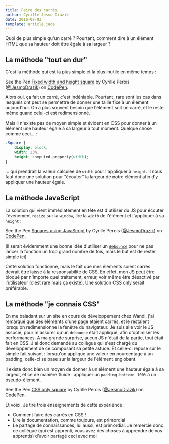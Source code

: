 ```yaml
---
title: Faire des carrés
author: Cyrille Jesmo Drazik
date: 2016-08-03
template: article.jade
---
```


Quoi de plus simple qu'un carré ? Pourtant, comment dire à un élément HTML
que sa hauteur doit être égale à sa largeur ?

## La méthode "tout en dur"

C'est la méthode qui est la plus simple et la plus inutile en même temps :

<p data-height="300" data-theme-id="15557" data-slug-hash="dXjrGm" data-default-tab="html,result" data-user="JesmoDrazik" data-embed-version="2" class="codepen">See the Pen <a href="http://codepen.io/JesmoDrazik/pen/dXjrGm/">Fixed width and height square</a> by Cyrille Perois (<a href="http://codepen.io/JesmoDrazik">@JesmoDrazik</a>) on <a href="http://codepen.io">CodePen</a>.</p>

Alors oui, ça fait un carré, c'est indéniable. Pourtant, rare sont les cas dans
lesquels ont peut se permettre de donner une taille fixe à un élément
aujourd'hui. On a plus souvent besoin que l'élément soit un carré, et le reste
même quand celui-ci est redimensionné.

Mais il n'existe pas de moyen simple et évident en CSS pour donner à un élément
une hauteur égale à sa largeur à tout moment. Quelque chose comme ceci... :

```css
.Square {
    display: block;
    width: 25%;
    height: computed-property(width);
}
```

... qui prendrait la valeur calculée de `width` pour l'appliquer à `height`. Il
nous faut donc une solution pour "écouter" la largeur de notre élément afin d'y
appliquer une hauteur égale.


## La méthode JavaScript

La solution qui vient immédiatement en tête est d'utiliser du JS pour écouter
l'événement `resize` sur la `window`, lire la `width` de l'élément et
l'appliquer à sa `height` :

<p data-height="300" data-theme-id="15557" data-slug-hash="mEjPPQ" data-default-tab="js,result" data-user="JesmoDrazik" data-embed-version="2" class="codepen">See the Pen <a href="http://codepen.io/JesmoDrazik/pen/mEjPPQ/">Squares using JavaScript</a> by Cyrille Perois (<a href="http://codepen.io/JesmoDrazik">@JesmoDrazik</a>) on <a href="http://codepen.io">CodePen</a>.</p>

(il serait évidemment une bonne idée d'utiliser un
[`debounce`](https://lodash.com/docs#debounce) pour ne pas lancer la fonction un
trop grand nombre de fois, mais le but est de rester simple ici)

Cette solution fonctionne, mais le fait que mes éléments soient carrés devrait
être laissé à la responsabilité de CSS. En effet, mon JS peut être bloqué par
n'importe quel traitement, erreur, voir même être désactivé par l'utilisateur
(c'est rare mais ça existe). Une solution CSS only serait préférable.

## La méthode "je connais CSS"

En me baladant sur un site en cours de développement chez Wandi, j'ai remarqué
que des éléments d'une page étaient carrés, et le restaient lorsqu'on
redimensionne la fenêtre du navigateur. Je suis allé voir le JS associé, pour
m'assurer qu'un `debounce` était appliqué, afin d'optimiser les performances.
A ma grande surprise, aucun JS n'était de la partie, tout était fait en CSS.
J'ai donc demandé au collègue qui s'est chargé du développement de ce composant
sa petite astuce. Et celle-ci repose sur le simple fait suivant : lorsqu'on
applique une valeur en pourcentage à un padding, celle-ci se base sur la largeur
de l'élément englobant.

Il existe donc bien un moyen de donner à un élément une hauteur égale à sa
largeur, et ce de manière fluide : appliquer un `padding-bottom: 100%` à un
pseudo-élément.

<p data-height="300" data-theme-id="15557" data-slug-hash="GqBoGd" data-default-tab="css,result" data-user="JesmoDrazik" data-embed-version="2" class="codepen">See the Pen <a href="http://codepen.io/JesmoDrazik/pen/GqBoGd/">CSS only square</a> by Cyrille Perois (<a href="http://codepen.io/JesmoDrazik">@JesmoDrazik</a>) on <a href="http://codepen.io">CodePen</a>.</p>
<script async src="//assets.codepen.io/assets/embed/ei.js"></script>

Et voici. Je tire trois enseignements de cette expérience :

* Comment faire des carrés en CSS !
* Lire la documentation, comme toujours, est primordial
* Le partage de connaissances, lui aussi, est primordial. Je remercie donc ce
collègue (qui est apprenti, vous avez des choses à apprendre de vos apprentis)
d'avoir partagé ceci avec moi
